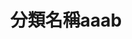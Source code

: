 ---
title: '分類名稱aaab'
pictures: '["https://raw.githubusercontent.com/chyushya/cms-content/main/content/resources/images/1648663390911-2926-2055-DSC02270%20OK.jpg","https://raw.githubusercontent.com/chyushya/cms-content/main/content/resources/images/1648663391333-14787-10559-%E7%94%B2%E4%BB%99%E5%A4%A7%E6%A9%8B%E9%80%9A%E8%BB%8A%E5%85%B8%E7%A6%AE.jpg"]'
---